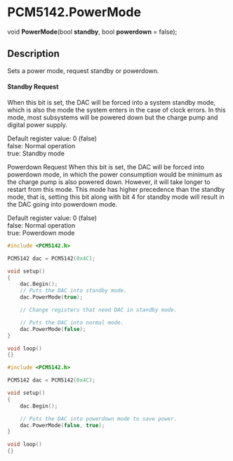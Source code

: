 # PCM5142.PowerMode

void **PowerMode**(bool **standby**, bool **powerdown** = false);

## Description

Sets a power mode, request standby or powerdown.

#### Standby Request
When this bit is set, the DAC will be forced into a system standby mode, which is also the mode the system enters in the case of clock errors. In this mode, most subsystems will be powered down but the charge pump and digital power supply.

Default register value: 0 (false)<br>
false: Normal operation<br>
true: Standby mode

Powerdown Request
When this bit is set, the DAC will be forced into powerdown mode, in which the power consumption would be minimum as the charge pump is also powered down. However, it will take longer to restart from this mode. This mode has higher precedence than the standby mode, that is, setting this bit along with bit 4 for standby mode will result in the DAC going into powerdown mode.

Default register value: 0 (false)<br>
false: Normal operation<br>
true: Powerdown mode


```c++
#include <PCM5142.h>

PCM5142 dac = PCM5142(0x4C);

void setup()
{
	dac.Begin();
	// Puts the DAC into standby mode.
	dac.PowerMode(true);

	// Change registers that need DAC in standby mode.

	// Puts the DAC into normal mode.
	dac.PowerMode(false);
}

void loop()
{}
```

```c++
#include <PCM5142.h>

PCM5142 dac = PCM5142(0x4C);

void setup()
{
	dac.Begin();

	// Puts the DAC into powerdown mode to save power.
	dac.PowerMode(false, true);
}

void loop()
{}
```